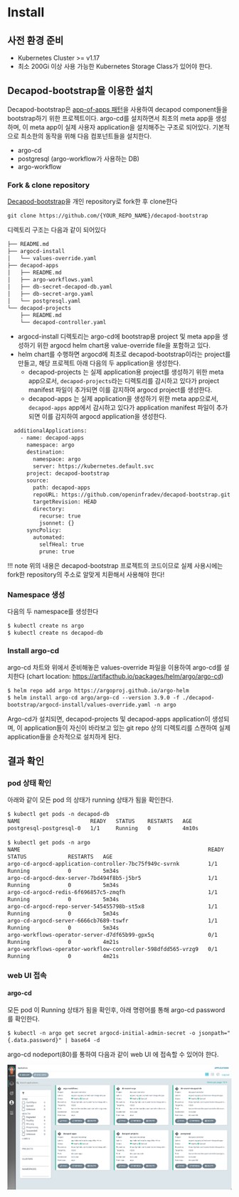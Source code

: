 # Install

## 사전 환경 준비
* Kubernetes Cluster >= v1.17
* 최소 200Gi 이상 사용 가능한 Kubernetes Storage Class가 있어야 한다.

## Decapod-bootstrap을 이용한 설치
Decapod-bootstrap은 [app-of-apps 패턴](https://argoproj.github.io/argo-cd/operator-manual/cluster-bootstrapping/)을 사용하여 decapod component들을 bootstrap하기 위한 프로젝트이다.
argo-cd를 설치하면서 최초의 meta app을 생성하며, 이 meta app이 실제 사용자 application을 설치해주는 구조로 되어있다.
기본적으로 최소한의 동작을 위해 다음 컴포넌트들을 설치한다.

* argo-cd
* postgresql (argo-workflow가 사용하는 DB)
* argo-workflow

### Fork & clone repository
[Decapod-bootstrap](https://github.com/openinfradev/decapod-bootstrap)을 개인 repository로 fork한 후 clone한다
```
git clone https://github.com/{YOUR_REPO_NAME}/decapod-bootstrap
```

디렉토리 구조는 다음과 같이 되어있다
```
├── README.md
├── argocd-install
│   └── values-override.yaml
├── decapod-apps
│   ├── README.md
│   ├── argo-workflows.yaml
│   ├── db-secret-decapod-db.yaml
│   ├── db-secret-argo.yaml
│   └── postgresql.yaml
└── decapod-projects
    ├── README.md
    └── decapod-controller.yaml
```

* argocd-install 디렉토리는 argo-cd에 bootstrap용 project 및 meta app을 생성하기 위한 argocd helm chart용 value-override file을 포함하고 있다.
* helm chart를 수행하면 argocd에 최초로 decapod-bootstrap이라는 project를 만들고, 해당 프로젝트 아래 다음의 두 application을 생성한다.
    * decapod-projects 는 실제 application용 project를 생성하기 위한 meta app으로서, `decapod-projects`라는 디렉토리를 감시하고 있다가 project manifest 파일이 추가되면 이를 감지하여 argocd project를 생성한다.
    * decapod-apps 는 실제 application을 생성하기 위한 meta app으로서, `decapod-apps` app에서 감시하고 있다가 application manifest 파일이 추가되면 이를 감지하여 argocd application을 생성한다.
```
  additionalApplications:
    - name: decapod-apps
      namespace: argo
      destination:
        namespace: argo
        server: https://kubernetes.default.svc
      project: decapod-bootstrap
      source:
        path: decapod-apps
        repoURL: https://github.com/openinfradev/decapod-bootstrap.git
        targetRevision: HEAD
        directory:
          recurse: true
          jsonnet: {}
      syncPolicy:
        automated:
          selfHeal: true
          prune: true
```

!!! note
    위의 내용은 decapod-bootstrap 프로젝트의 코드이므로 실제 사용시에는 fork한 repository의 주소로 알맞게 치환해서 사용해야 한다!

### Namespace 생성
다음의 두 namespace를 생성한다
```
$ kubectl create ns argo
$ kubectl create ns decapod-db
```

### Install argo-cd
argo-cd 차트와 위에서 준비해놓은 values-override 파일을 이용하여 argo-cd를 설치한다
(chart location: https://artifacthub.io/packages/helm/argo/argo-cd)
```
$ helm repo add argo https://argoproj.github.io/argo-helm
$ helm install argo-cd argo/argo-cd --version 3.9.0 -f ./decapod-bootstrap/argocd-install/values-override.yaml -n argo
```
Argo-cd가 설치되면, decapod-projects 및 decapod-apps application이 생성되며, 이 application들이 자신이 바라보고 있는 git repo 상의 디렉토리를 스캔하여 실제 application들을 순차적으로 설치하게 된다.

## 결과 확인
### pod 상태 확인
아래와 같이 모든 pod 의 상태가 running 상태가 됨을 확인한다.
```
$ kubectl get pods -n decapod-db
NAME                      READY   STATUS    RESTARTS   AGE
postgresql-postgresql-0   1/1     Running   0          4m10s

$ kubectl get pods -n argo
NAME                                                           READY   STATUS             RESTARTS   AGE
argo-cd-argocd-application-controller-7bc75f949c-svrnk         1/1     Running            0          5m34s
argo-cd-argocd-dex-server-7bd494f8b5-j5br5                     1/1     Running            0          5m34s
argo-cd-argocd-redis-6f696857c5-zmqfh                          1/1     Running            0          5m34s
argo-cd-argocd-repo-server-545455798b-st5x8                    1/1     Running            0          5m34s
argo-cd-argocd-server-6666cb7689-tswfr                         1/1     Running            0          5m34s
argo-workflows-operator-server-d7df65b99-gpx5q                 0/1     Running            0          4m21s
argo-workflows-operator-workflow-controller-598dfdd565-vrzg9   0/1     Running            0          4m21s
```

### web UI 접속
#### argo-cd
모든 pod 이 Running 상태가 됨을 확인후, 아래 명령어를 통해 argo-cd password 를 확인한다.
```
$ kubectl -n argo get secret argocd-initial-admin-secret -o jsonpath="{.data.password}" | base64 -d
```

argo-cd nodeport(80)를 통하여 다음과 같이 web UI 에 접속할 수 있어야 한다.

![argo-cd web console](../assets/argo-cd.png)


